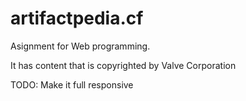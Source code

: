 # artifactpedia.cf
Asignment for Web programming.

It has content that is copyrighted by Valve Corporation


TODO: Make it full responsive
